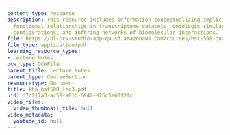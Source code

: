 ```yaml
---
content_type: resource
description: This resource includes information conceptualizing implicit regularities,
  functional relationships in transcriptome datasets, ontologic similarities and clustering
  configurations, and infering networks of biomolecular interactions.
file: https://ol-ocw-studio-app-qa.s3.amazonaws.com/courses/hst-508-quantitative-genomics-fall-2005/d7c217a3ac58a01b6942d26c5e60f2fc_kho_hst508_lec3.pdf
file_type: application/pdf
learning_resource_types:
- Lecture Notes
ocw_type: OCWFile
parent_title: Lecture Notes
parent_type: CourseSection
resourcetype: Document
title: kho_hst508_lec3.pdf
uid: d7c217a3-ac58-a01b-6942-d26c5e60f2fc
video_files:
  video_thumbnail_file: null
video_metadata:
  youtube_id: null
---
```

